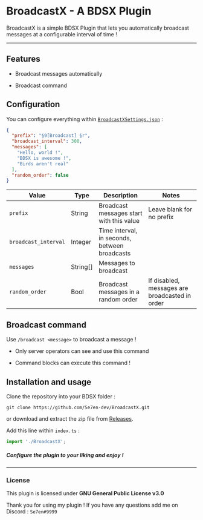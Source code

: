 # BroadcastX - A BDSX Plugin

BroadcastX is a simple BDSX Plugin that lets you automatically broadcast messages at a configurable interval of time !



---

## Features

- Broadcast messages automatically

- Broadcast command



## Configuration

You can configure everything within [`BroadcastXSettings.json`](resources/BroadcastXSettings.json) :

```json
{
  "prefix": "§9[Broadcast] §r",
  "broadcast_interval": 300,
  "messages": [
    "Hello, world !",
    "BDSX is awesome !",
    "Birds aren't real"
  ],
  "random_order": false
}
```

| Value                | Type     | Description                                   | Notes                                          |
| -------------------- | -------- | --------------------------------------------- | ---------------------------------------------- |
| `prefix`             | String   | Broadcast messages start with this value      | Leave blank for no prefix                      |
| `broadcast_interval` | Integer  | Time interval, in seconds, between broadcasts |                                                |
| `messages`           | String[] | Messages to broadcast                         |                                                |
| `random_order`       | Bool     | Broadcast messages in a random order          | If disabled, messages are broadcasted in order |

## Broadcast command

Use `/broadcast <message>` to broadcast a message !

- Only server operators can see and use this command

- Command blocks can execute this command !
  
  

## Installation and usage

Clone the repository into your BDSX folder :

```git
git clone https://github.com/Se7en-dev/BroadcastX.git
```

or download and extract the zip file from [Releases](https://github.com/Se7en-dev/BroadcastX/releases).



Add this line within `index.ts` :

```typescript
import './BroadcastX';
```



##### Configure the plugin to your liking and enjoy !

---

### License

This plugin is licensed under **GNU General Public License v3.0**

Thank you for using my plugin ! If you have any questions add me on Discord : `Se7en#9999`